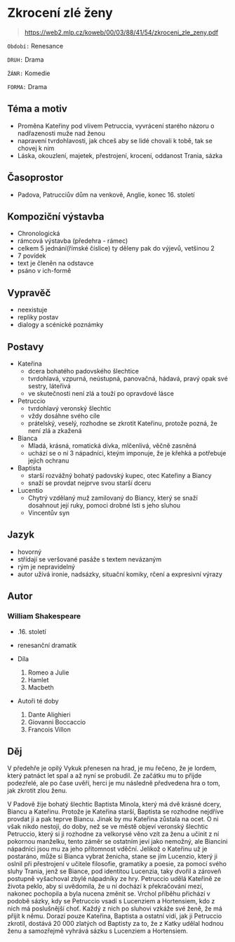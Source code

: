 # Zkrocení zlé ženy 

> https://web2.mlp.cz/koweb/00/03/88/41/54/zkroceni_zle_zeny.pdf


``Období:`` Renesance

``DRUH:`` Drama

``ŽÁNR:`` Komedie

``FORMA:`` Drama

## Téma a motiv

- Proměna Kateřiny pod vlivem Petruccia, vyvrácení starého názoru o nadřazenosti muže nad ženou
- napravení tvrdohlavosti, jak chceš aby se lidé chovali k tobě, tak se chovej k nim
- Láska, okouzlení, majetek, přestrojení, krocení, oddanost Trania, sázka

## Časoprostor

- Padova, Patrucciův dům na venkově, Anglie, konec 16. století

## Kompoziční výstavba

- Chronologická
- rámcová výstavba (předehra - rámec)
- celkem 5 jednání(římské číslice) ty děleny pak do výjevů, vetšinou 2
- 7 povídek
- text je členěn na odstavce
- psáno v ich-formě

## Vypravěč

- neexistuje
- repliky postav
- dialogy a scénické poznámky

## Postavy

- Kateřina
    - dcera bohatého padovského šlechtice
    - tvrdohlavá, vzpurná, neústupná, panovačná, hádavá, pravý opak své sestry, láteřivá
    - ve skutečnosti není zlá a touží po opravdové lásce
- Petruccio
    - tvrdohlavý veronský šlechtic
    - vždy dosáhne svého cíle
    - prátelský, veselý, rozhodne se zkrotit Kateřinu, protože pozná, že není zlá a zkažená
- Bianca
    - Mladá, krásná, romatická dívka, mlčenlivá, věčně zasněná
    - uchází se o ní 3 nápadníci, kteým imponuje, že je křehká a potřebuje jejich ochranu
- Baptista
    - starší rozvážný bohatý padovský kupec, otec Kateřiny a Biancy
    - snaží se provdat nejprve svou starší dceru
- Lucentio
    - Chytrý vzdělaný muž zamilovaný do Biancy, který se snaží dosahnout její ruky, pomoci drobné lsti s jeho sluhou
    - Vincentův syn

## Jazyk

- hovorný
- střídají se veršované pasáže s textem nevázaným
- rým je nepravidelný
- autor užívá ironie, nadsázky, situační komiky, rčení a expresivní výrazy

## Autor

### William Shakespeare

- .16. století
- renesanční dramatik
- Díla
    1. Romeo a Julie
    2. Hamlet
    3. Macbeth

- Autoři té doby
    1. Dante Alighieri
    2. Giovanni Boccaccio
    3. Francois Villon

## Děj

V předehře je opilý Vykuk přenesen na hrad, je mu řečeno, že je lordem, který patnáct let spal a až nyní se probudil. Ze začátku mu to přijde podezřelé, ale po čase uvěří, herci je mu následně předvedena hra o tom, jak zkrotit zlou ženu.

V Padově žije bohatý šlechtic Baptista Minola, který má dvě krásné dcery, Biancu a Kateřinu. Protože je Kateřina starší, Baptista se rozhodne nejdříve provdat ji a pak teprve Biancu. Jinak by mu Kateřina zůstala na ocet. O ni však nikdo nestojí, do doby, než se ve městě objeví veronský šlechtic Petruccio, který si ji rozhodne za velkorysé věno vzít za ženu a učinit z ní pokornou manželku, tento záměr se ostatním jeví jako nemožný, ale Biancini nápadníci jsou mu za jeho přítomnost vděční. Jelikož o Kateřinu už je postaráno, může si Bianca vybrat ženicha, stane se jím Lucenzio, který ji oslnil při přestrojení v učitele filosofie, gramatiky a poesie, za pomocí svého sluhy Trania, jenž se Biance, pod identitou Lucenzia, taky dvořil a zároveň postupně vyšachoval zbylé nápadníky ze hry. Petruccio udělá Kateřině ze života peklo, aby si uvědomila, že u ní dochází k překračování mezí, nakonec pochopila a byla nucena změnit se. Vrchol příběhu přichází v podobě sázky, kdy se Petruccio vsadí s Lucenziem a Hortensiem, kdo z nich má poslušnější choť. Každý z nich po sluhovi vzkáže své ženě, že má přijít k němu. Dorazí pouze Kateřina, Baptista a ostatní vidí, jak ji Petruccio  zkrotil, dostává 20 000 zlatých od Baptisty za to, že z Katky udělal hodnou ženu a samozřejmě vyhrává sázku s Lucenziem a Hortensiem.